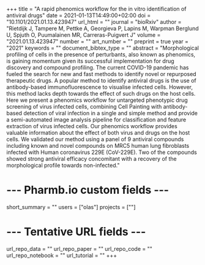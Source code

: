 +++
title = "A rapid phenomics workflow for the in vitro identification of antiviral drugs"
date = 2021-01-13T14:49:00+02:00
doi = "10.1101/2021.01.13.423947"
url_html = ""
journal = "bioRxiv"
author = "Rietdijk J, Tampere M, Pettke A, Georgieva P, Lapins M, Warpman Berglund U, Spjuth O, Puumalainen MR, Carreras-Puigvert J"
volume = "2021.01.13.423947"
number = ""
art_number = ""
preprint = true
year = "2021"
keywords = ""
document_bibtex_type = ""
abstract = "Morphological profiling of cells in the presence of perturbants, also known as phenomics, is gaining momentum given its successful implementation for drug discovery and compound profiling. The current COVID-19 pandemic has fueled the search for new and fast methods to identify novel or repurposed therapeutic drugs. A popular method to identify antiviral drugs is the use of antibody-based immunofluorescence to visualise infected cells. However, this method lacks depth towards the effect of such drugs on the host cells. Here we present a phenomics workflow for untargeted phenotypic drug screening of virus infected cells, combining Cell Painting with antibody-based detection of viral infection in a single and simple method and provide a semi-automated image analysis pipeline for classification and feature extraction of virus infected cells. Our phenomics workflow provides valuable information about the effect of both virus and drugs on the host cells. We validated our method using a panel of 9 antiviral compounds including known and novel compounds on MRC5 human lung fibroblasts infected with Human coronavirus 229E (CoV-229E). Two of the compounds showed strong antiviral efficacy concomitant with a recovery of the morphological profile towards non-infected."
# --- Pharmb.io custom fields ---
short_summary = ""
users = ["olas"]
projects = [""]
# --- Tentative URL fields ---
url_repo_data = ""
url_repo_paper = ""
url_repo_code = ""
url_repo_notebook = ""
url_tutorial = ""
+++
